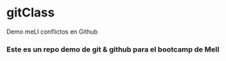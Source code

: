 # gitClass
Demo meLI conflictos en Github

### Este es un repo demo de git & github para el bootcamp de MelI
